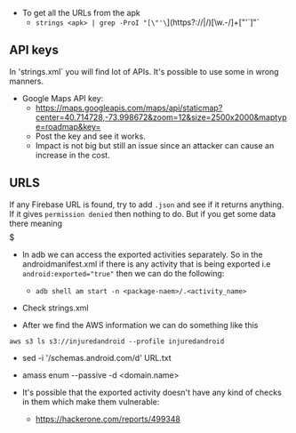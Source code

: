* To get all the URLs from the apk
    -  `strings <apk> | grep -ProI "[\"'\`](https?://|/)[\w\.-/]+[\"'\`]"`

## API keys

In 'strings.xml` you will find lot of APIs. It's possible to use some in wrong manners.

* Google Maps API key:
    - https://maps.googleapis.com/maps/api/staticmap?center=40.714728,-73.998672&zoom=12&size=2500x2000&maptype=roadmap&key=
    - Post the key and see it works.
    - Impact is not big but still an issue since an attacker can cause an increase in the cost.

## URLS

If any Firebase URL is found, try to add `.json` and see if it returns anything. If it gives `permission denied` then nothing to do. But if you get some data there meaning $$$$$


* In adb we can access the exported activities separately. So in the androidmanifest.xml if there is any activity that is being exported i.e `android:exported="true"` then we can do the following:

    - `adb shell am start -n <package-naem>/.<activity_name>`

* Check strings.xml

* After we find the AWS information we can do something like this

```
aws s3 ls s3://injuredandroid --profile injuredandroid
```
* sed -i '/schemas\.android\.com/d' URL.txt       

* amass enum --passive -d <domain.name>

* It's possible that the exported activity doesn't have any kind of checks in them which make them vulnerable:
    - https://hackerone.com/reports/499348
